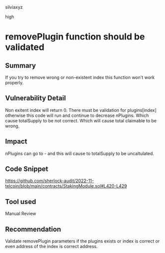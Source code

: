 silviaxyz

high

# removePlugin function should be validated

## Summary
If you try to remove wrong or non-existent index this function won't work properly.

## Vulnerability Detail
Non exitent index will return 0. There must be validation for plugins[index] otherwise this code will run and continue to decrease nPlugins. Which cause totalSupply to be not correct. Which will cause total claimable to be wrong.

## Impact
nPlugins can go to - and this will cause to totalSupply to be uncaltulated. 

## Code Snippet
https://github.com/sherlock-audit/2022-11-telcoin/blob/main/contracts/StakingModule.sol#L420-L429

## Tool used

Manual Review

## Recommendation
Validate removePlugin parameters if the plugins exists or index is correct or even address of the index is correct address.